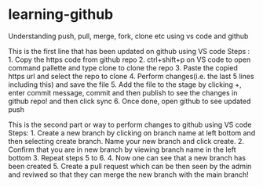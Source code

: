 # learning-github
Understanding push, pull, merge, fork, clone etc using vs code and github

This is the first line that has been updated on github using VS code
Steps : 1. Copy the https code from github repo
        2. ctrl+shift+p on VS code to open command pallette and type clone to clone the repo
        3. Paste the copied https url and select the repo to clone
        4. Perform changes(i.e. the last 5 lines including this) and save the file
        5. Add the file to the stage by clicking +, enter commit message, commit and then publish to see the changes in github repo! and then click sync
        6. Once done, open github to see updated push 


This is the second part or way to perform changes to github using VS code
Steps: 1. Create a new branch by clicking on branch name at left bottom and then selecting
        create branch. Name your new branch and click create.
       2. Confirm that you are in new branch by viewing branch name in the left bottom
       3. Repeat steps 5 to 6.
       4. Now one can see that a new branch has been created
       5. Create a pull request which can be then seen by the admin and reviwed so that they can merge the new branch with the main branch!
